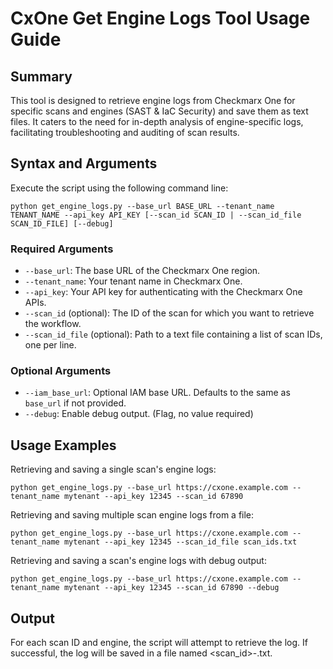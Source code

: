 # CxOne Get Engine Logs Tool Usage Guide

## Summary

This tool is designed to retrieve engine logs from Checkmarx One for specific scans and engines (SAST & IaC Security) and save them as text files. It caters to the need for in-depth analysis of engine-specific logs, facilitating troubleshooting and auditing of scan results.

## Syntax and Arguments

Execute the script using the following command line:

```
python get_engine_logs.py --base_url BASE_URL --tenant_name TENANT_NAME --api_key API_KEY [--scan_id SCAN_ID | --scan_id_file SCAN_ID_FILE] [--debug]
```

### Required Arguments

- `--base_url`: The base URL of the Checkmarx One region.
- `--tenant_name`: Your tenant name in Checkmarx One.
- `--api_key`: Your API key for authenticating with the Checkmarx One APIs.
- `--scan_id` (optional): The ID of the scan for which you want to retrieve the workflow.
- `--scan_id_file` (optional): Path to a text file containing a list of scan IDs, one per line.

### Optional Arguments

- `--iam_base_url`: Optional IAM base URL. Defaults to the same as `base_url` if not provided.
- `--debug`: Enable debug output. (Flag, no value required)

## Usage Examples

Retrieving and saving a single scan's engine logs:

```
python get_engine_logs.py --base_url https://cxone.example.com --tenant_name mytenant --api_key 12345 --scan_id 67890
```

Retrieving and saving multiple scan engine logs from a file:

```
python get_engine_logs.py --base_url https://cxone.example.com --tenant_name mytenant --api_key 12345 --scan_id_file scan_ids.txt
```

Retrieving and saving a scan's engine logs with debug output:

```
python get_engine_logs.py --base_url https://cxone.example.com --tenant_name mytenant --api_key 12345 --scan_id 67890 --debug
```

## Output

For each scan ID and engine, the script will attempt to retrieve the log. If successful, the log will be saved in a file named <scan_id>-<engine>.txt.
